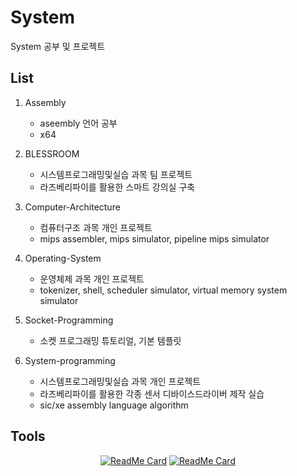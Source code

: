 # System

System 공부 및 프로젝트

## List
1. Assembly
   - aseembly 언어 공부
   - x64


2. BLESSROOM
   - 시스템프로그래밍및실습 과목 팀 프로젝트
   - 라즈베리파이를 활용한 스마트 강의실 구축


3. Computer-Architecture
   - 컴퓨터구조 과목 개인 프로젝트
   - mips assembler, mips simulator, pipeline mips simulator


4. Operating-System
   - 운영체제 과목 개인 프로젝트
   - tokenizer, shell, scheduler simulator, virtual memory system simulator


5. Socket-Programming
   - 소켓 프로그래밍 튜토리얼, 기본 템플릿

6. System-programming
   - 시스템프로그래밍및실습 과목 개인 프로젝트
   - 라즈베리파이를 활용한 각종 센서 디바이스드라이버 제작 실습
   - sic/xe assembly language algorithm

## Tools

<div align="center">

[![ReadMe Card](https://github-readme-stats.vercel.app/api/pin/?username=jurem&repo=SicTools&theme=blue-green)](https://github.com/jurem/SicTools.git)
[![ReadMe Card](https://github-readme-stats.vercel.app/api/pin/?username=torvalds&repo=linuxs&theme=blue-green)](https://github.com/torvalds/linux.git)

</div>